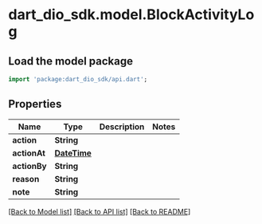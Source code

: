 # dart_dio_sdk.model.BlockActivityLog

## Load the model package
```dart
import 'package:dart_dio_sdk/api.dart';
```

## Properties
Name | Type | Description | Notes
------------ | ------------- | ------------- | -------------
**action** | **String** |  | 
**actionAt** | [**DateTime**](DateTime.md) |  | 
**actionBy** | **String** |  | 
**reason** | **String** |  | 
**note** | **String** |  | 

[[Back to Model list]](../README.md#documentation-for-models) [[Back to API list]](../README.md#documentation-for-api-endpoints) [[Back to README]](../README.md)


